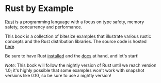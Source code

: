 # Rust by Example

[Rust][rust] is a programming language with a focus on
type safety, memory safety, concurrency and performance.

This book is a collection of bitesize examples that illustrate various rustic
concepts and the Rust distribution libraries. The source code is hosted
[here][home].

Be sure to have Rust [installed][install] and the [docs][std] at hand,
and let's start!

*Note*: This book will follow the nightly version of Rust until we reach
version 1.0; it's highly possible that some examples won't work with snapshot
versions like 0.10, so be sure to use a nightly version!

[rust]: http://www.rust-lang.org/
[install]: http://www.rust-lang.org/install.html
[std]: http://doc.rust-lang.org/std/
[home]: https://github.com/rust-lang/rust-by-example
